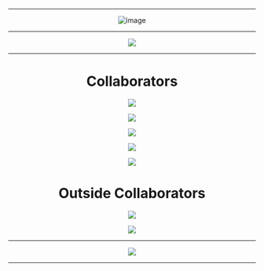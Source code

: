 <div align="center">
  
---
  
![image](https://user-images.githubusercontent.com/10477602/169359802-7171c2ee-04f5-4be7-b1ba-2e8b7a15917c.png)

---

[![](https://komarev.com/ghpvc/?username=Esta-Network&style=plastic&color=blueviolet)](https://github.com/Esta-Network)
  
---

# Collaborators
  
<p align = "center"><img src = "https://github-widgetbox.vercel.app/api/profile?username=tdvne&data=followers,repositories,stars,commits"></p>
<p align = "center"><img src = "https://github-widgetbox.vercel.app/api/profile?username=atyre0&data=followers,repositories,stars,commits"></p>
<p align = "center"><img src = "https://github-widgetbox.vercel.app/api/profile?username=Elb1to&data=followers,repositories,stars,commits"></p>
<p align = "center"><img src = "https://github-widgetbox.vercel.app/api/profile?username=Lucaniuss&data=followers,repositories,stars,commits"></p>
<p align = "center"><img src = "https://github-widgetbox.vercel.app/api/profile?username=ItzBunniYT&data=followers,repositories,stars,commits"></p>

# Outside Collaborators

<p align = "center"><img src = "https://github-widgetbox.vercel.app/api/profile?username=notnotnotswipez&data=followers,repositories,stars,commits"></p>
<p align = "center"><img src = "https://github-widgetbox.vercel.app/api/profile?username=GrowlyX&data=followers,repositories,stars,commits"></p>
  
---
  
<p align = "center"><img src = "https://github-widgetbox.vercel.app/api/skills?names=java,kotlin,python,html,css,javascript,typescript,c,cpp,csharp,bash,powershell&includeNames=true"></p>

---
